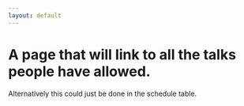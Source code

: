 ```yaml
---
layout: default
---
```


# A page that will link to all the talks people have allowed. 

Alternatively this could just be done in the schedule table. 

